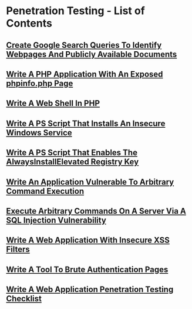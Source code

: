 # Penetration Testing - List of Contents

## [Create Google Search Queries To Identify Webpages And Publicly Available Documents](https://github.com/aaronamran/MCSI-Remote-Cybersecurity-Internship/blob/main/Penetration%20Testing/google-dorking.md)

## [Write A PHP Application With An Exposed phpinfo.php Page](https://github.com/aaronamran/MCSI-Remote-Cybersecurity-Internship/blob/main/Penetration%20Testing/exposed-phpinfo-php.md)

## [Write A Web Shell In PHP](https://github.com/aaronamran/MCSI-Remote-Cybersecurity-Internship/blob/main/Penetration%20Testing/web-shell-php.md)

## [Write A PS Script That Installs An Insecure Windows Service](https://github.com/aaronamran/MCSI-Remote-Cybersecurity-Internship/blob/main/Penetration%20Testing/insecure-service-ps.md)

## [Write A PS Script That Enables The AlwaysInstallElevated Registry Key](https://github.com/aaronamran/MCSI-Remote-Cybersecurity-Internship/blob/main/Penetration%20Testing/alwaysinstallelevated.md)

## [Write An Application Vulnerable To Arbitrary Command Execution](https://github.com/aaronamran/MCSI-Remote-Cybersecurity-Internship/blob/main/Penetration%20Testing/vulnerable-arbitrary-command-php.md)

## [Execute Arbitrary Commands On A Server Via A SQL Injection Vulnerability](https://github.com/aaronamran/MCSI-Remote-Cybersecurity-Internship/blob/main/Penetration%20Testing/arbitrary-command-sql-injection.md)

## [Write A Web Application With Insecure XSS Filters](https://github.com/aaronamran/MCSI-Remote-Cybersecurity-Internship/blob/main/Penetration%20Testing/insecure-xss-filters-php.md)

## [Write A Tool To Brute Authentication Pages](https://github.com/aaronamran/MCSI-Remote-Cybersecurity-Internship/blob/main/Penetration%20Testing/brute-auth-pages.md)

## [Write A Web Application Penetration Testing Checklist](https://github.com/aaronamran/MCSI-Remote-Cybersecurity-Internship/blob/main/Penetration%20Testing/web-app-pentest-checklist.md)

